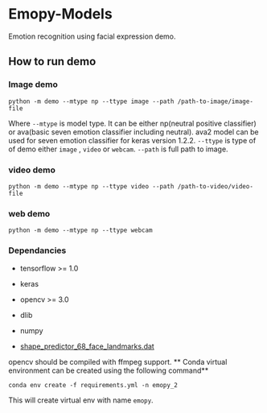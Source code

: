 # Emopy-Models

Emotion recognition using facial expression demo.

## How to run demo
### Image demo

```
python -m demo --mtype np --ttype image --path /path-to-image/image-file 
```
Where ```--mtype``` is model type. It can be either np(neutral positive classifier) or ava(basic seven emotion classifier including neutral). ava2 model can be used for seven emotion classifier for keras version 1.2.2.  ```--ttype``` is type of of demo either ```image``` , ```video``` or ```webcam```. ```--path``` is full path to image. 

### video demo
```
python -m demo --mtype np --ttype video --path /path-to-video/video-file 
```
### web demo
```
python -m demo --mtype np --ttype webcam 
```

### Dependancies

* tensorflow >= 1.0
* keras
* opencv >= 3.0
* dlib 
* numpy

* [shape_predictor_68_face_landmarks.dat][sp]

opencv should be compiled with ffmpeg support.
** Conda virtual environment can be created using the following command**
 
 ```
 conda env create -f requirements.yml -n emopy_2
 ```
 This will create virtual env with name ```emopy```.

 [sp]: http://dlib.net/files/shape_predictor_68_face_landmarks.dat.bz2